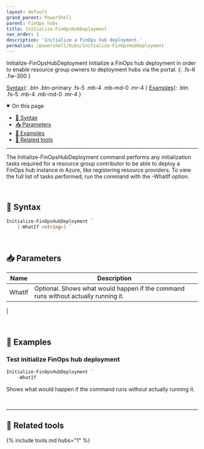 ```yaml
---
layout: default
grand_parent: PowerShell
parent: FinOps hubs
title: Initialize-FinOpsHubDeployment
nav_order: 1
description: 'Initialize a FinOps hub deployment.'
permalink: /powershell/hubs/Initialize-FinOpsHubDeployment
---
```


<span class="fs-9 d-block mb-4">Initialize-FinOpsHubDeployment</span>
Initialize a FinOps hub deployment in order to enable resource group owners to deployment hubs via the portal.
{: .fs-6 .fw-300 }

[Syntax](#-syntax){: .btn .btn-primary .fs-5 .mb-4 .mb-md-0 .mr-4 }
[Examples](#-examples){: .btn .fs-5 .mb-4 .mb-md-0 .mr-4 }

<details open markdown="1">
   <summary class="fs-2 text-uppercase">On this page</summary>

- [🧮 Syntax](#-syntax)
- [📥 Parameters](#-parameters)
- [🌟 Examples](#-examples)
- [🧰 Related tools](#-related-tools)

</details>

---

The Initialize-FinOpsHubDeployment command performs any initialization tasks required for a resource group contributor to be able to deploy a FinOps hub instance in Azure, like registering resource providers. To view the full list of tasks performed, run the command with the -WhatIf option.


<br>

## 🧮 Syntax

```powershell
Initialize-FinOpsHubDeployment `
    [-WhatIf <string>] `
```

<br>

## 📥 Parameters

| Name          | Description                                                                                                                                                                          |
| ------------- | ------------------------------------------------------------------------------------------------------------------------------------------------------------------------------------ |
| WhatIf          | Optional. Shows what would happen if the command runs without actually running it.   |
|


<br>

## 🌟 Examples

### Test initialize FinOps hub deployment

```powershell
Initialize-FinOpsHubDeployment `
    -WhatIf
```

Shows what would happen if the command runs without actually running it.

<br>

---

## 🧰 Related tools

{% include tools.md hubs="1" %}

<br>
